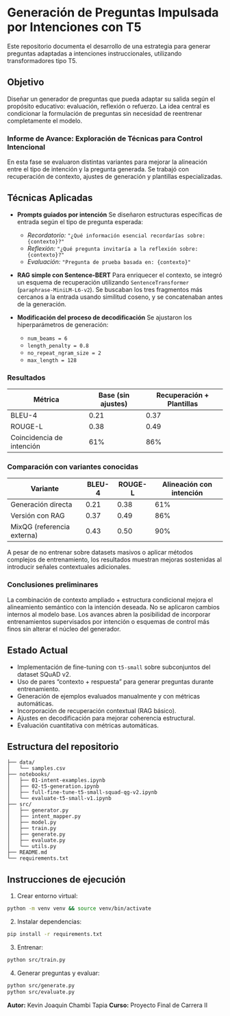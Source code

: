# Generación de Preguntas Impulsada por Intenciones con T5

Este repositorio documenta el desarrollo de una estrategia para generar preguntas adaptadas a intenciones instruccionales, utilizando transformadores tipo T5.

## Objetivo

Diseñar un generador de preguntas que pueda adaptar su salida según el propósito educativo: evaluación, reflexión o refuerzo. La idea central es condicionar la formulación de preguntas sin necesidad de reentrenar completamente el modelo.


### Informe de Avance: Exploración de Técnicas para Control Intencional

En esta fase se evaluaron distintas variantes para mejorar la alineación entre el tipo de intención y la pregunta generada. Se trabajó con recuperación de contexto, ajustes de generación y plantillas especializadas.

## Técnicas Aplicadas

* **Prompts guiados por intención**
  Se diseñaron estructuras específicas de entrada según el tipo de pregunta esperada:

  * *Recordatorio:* `"¿Qué información esencial recordarías sobre: {contexto}?"`
  * *Reflexión:* `"¿Qué pregunta invitaría a la reflexión sobre: {contexto}?"`
  * *Evaluación:* `"Pregunta de prueba basada en: {contexto}"`

* **RAG simple con Sentence-BERT**
  Para enriquecer el contexto, se integró un esquema de recuperación utilizando `SentenceTransformer` (`paraphrase-MiniLM-L6-v2`).
  Se buscaban los tres fragmentos más cercanos a la entrada usando similitud coseno, y se concatenaban antes de la generación.

* **Modificación del proceso de decodificación**
  Se ajustaron los hiperparámetros de generación:

  * `num_beams = 6`
  * `length_penalty = 0.8`
  * `no_repeat_ngram_size = 2`
  * `max_length = 128`


### Resultados

| Métrica                   | Base (sin ajustes) | Recuperación + Plantillas |
|---------------------------|--------------------|----------------------------|
| BLEU-4                    | 0.21               | 0.37                       |
| ROUGE-L                   | 0.38               | 0.49                       |
| Coincidencia de intención| 61%                | 86%                        |



### Comparación con variantes conocidas

| Variante                  | BLEU-4 | ROUGE-L | Alineación con intención |
|---------------------------|--------|---------|---------------------------|
| Generación directa        | 0.21   | 0.38    | 61%                       |
| Versión con RAG           | 0.37   | 0.49    | 86%                       |
| MixQG (referencia externa)| 0.43   | 0.50    | 90%                       |

A pesar de no entrenar sobre datasets masivos o aplicar métodos complejos de entrenamiento, los resultados muestran mejoras sostenidas al introducir señales contextuales adicionales.


### Conclusiones preliminares

La combinación de contexto ampliado + estructura condicional mejora el alineamiento semántico con la intención deseada. No se aplicaron cambios internos al modelo base. Los avances abren la posibilidad de incorporar entrenamientos supervisados por intención o esquemas de control más finos sin alterar el núcleo del generador.


## Estado Actual

* Implementación de fine-tuning con `t5-small` sobre subconjuntos del dataset SQuAD v2.
* Uso de pares “contexto + respuesta” para generar preguntas durante entrenamiento.
* Generación de ejemplos evaluados manualmente y con métricas automáticas.
* Incorporación de recuperación contextual (RAG básico).
* Ajustes en decodificación para mejorar coherencia estructural.
* Evaluación cuantitativa con métricas automáticas.


## Estructura del repositorio

```
├── data/                 
│   └── samples.csv
├── notebooks/
│   ├── 01-intent-examples.ipynb
│   ├── 02-t5-generation.ipynb
│   ├── full-fine-tune-t5-small-squad-qg-v2.ipynb
│   └── evaluate-t5-small-v1.ipynb
├── src/                  
│   ├── generator.py       
│   ├── intent_mapper.py   
│   ├── model.py           
│   ├── train.py           
│   ├── generate.py        
│   ├── evaluate.py        
│   └── utils.py           
├── README.md
└── requirements.txt
```


## Instrucciones de ejecución

1. Crear entorno virtual:

```bash
python -m venv venv && source venv/bin/activate
```

2. Instalar dependencias:

```bash
pip install -r requirements.txt
```

3. Entrenar:

```bash
python src/train.py
```

4. Generar preguntas y evaluar:

```bash
python src/generate.py
python src/evaluate.py
```

**Autor:** Kevin Joaquin Chambi Tapia
**Curso:** Proyecto Final de Carrera II

